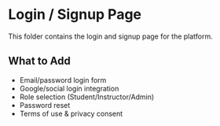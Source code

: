 # Login / Signup Page

This folder contains the login and signup page for the platform.

## What to Add
- Email/password login form
- Google/social login integration
- Role selection (Student/Instructor/Admin)
- Password reset
- Terms of use & privacy consent
